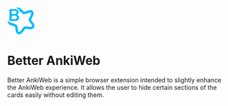 ![Better AnkiWeb Icon](icon64.png)

# Better AnkiWeb

Better AnkiWeb is a simple browser extension intended to slightly enhance the AnkiWeb experience. It allows the user to hide certain sections of the cards easily without editing them. 